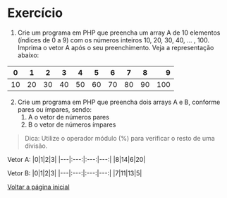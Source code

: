 # Exercício
1. Crie um programa em PHP que preencha um array A de 10 elementos (índices de 0 a 9) com os números inteiros 10, 20, 30, 40, ... , 100.
Imprima o vetor A após o seu preenchimento.
Veja a representação abaixo:

|0|1|2|3|4|5|6|7|8|9|
|---|:---:|:---:|:---:|:---:|:---:|:---:|:---:|:---:|---:|
|10|20|30|40|50|60|70|80|90|100|

2. Crie um programa em PHP que preencha dois arrays A e B, conforme pares ou ímpares, sendo:
   1. A o vetor de números pares
   2. B o vetor de números ímpares
   
> Dica: Utilize o operador módulo (%) para verificar o resto de uma divisão.

Vetor A:
|0|1|2|3|
|---|:---:|:---:|---:|
|8|14|6|20|

Vetor B:
|0|1|2|3|
|---|:---:|:---:|---:|
|7|11|13|5|

[Voltar a página inicial](../README.md)
